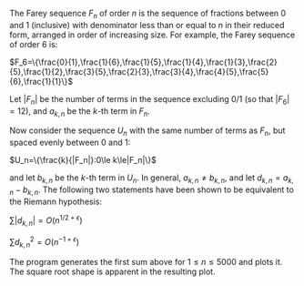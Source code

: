 The Farey sequence $`F_n`$ of order $`n`$ is the sequence of fractions between 0 and 1 (inclusive) with denominator less than or equal to $`n`$ in their reduced form, arranged in order of increasing size. For example, the Farey sequence of order 6 is:

$`F_6=\{\frac{0}{1},\frac{1}{6},\frac{1}{5},\frac{1}{4},\frac{1}{3},\frac{2}{5},\frac{1}{2},\frac{3}{5},\frac{2}{3},\frac{3}{4},\frac{4}{5},\frac{5}{6},\frac{1}{1}\}`$

Let $`|F_n|`$ be the number of terms in the sequence excluding $`0/1`$ (so that $`|F_6|=12`$), and $`a_{k,n}`$ be the $`k`$-th term in $`F_n`$.

Now consider the sequence $`U_n`$ with the same number of terms as $`F_n`$, but spaced evenly between 0 and 1:

$`U_n=\{\frac{k}{|F_n|}:0\le k\le|F_n|\}`$

and let $`b_{k,n}`$ be the $`k`$-th term in $`U_n`$. In general, $`a_{k,n}\ne b_{k,n}`$, and let $`d_{k,n}=a_{k,n}-b_{k,n}`$. The following two statements have been shown to be equivalent to the Riemann hypothesis:

$`\sum |d_{k,n}|=O(n^{1/2+\epsilon})`$

$`\sum d_{k,n}^2=O(n^{-1+\epsilon})`$

The program generates the first sum above for $`1\le n\le5000`$ and plots it. The square root shape is apparent in the resulting plot.
